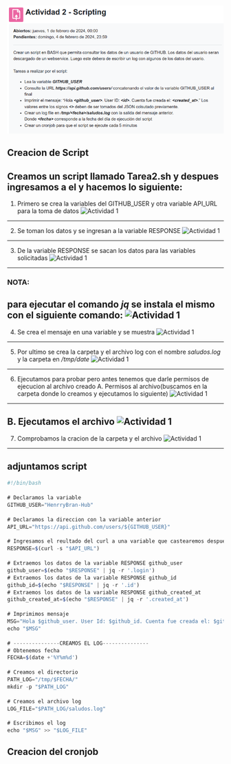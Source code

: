 ![Actividad 1](https://github.com/HenrryBran-Hub/so1_actividades_201314439/blob/main/actividad2/Img/S-A.png)

## Creacion de Script

Creamos un script llamado Tarea2.sh  y despues ingresamos a el y hacemos lo siguiente:
---

1. Primero se crea la variables del GITHUB_USER y otra variable API_URL para la toma de datos
![Actividad 1](https://github.com/HenrryBran-Hub/so1_actividades_201314439/blob/main/actividad2/Img/S-GU.png)
---

2. Se toman los datos y se ingresan a la variable RESPONSE
![Actividad 1](https://github.com/HenrryBran-Hub/so1_actividades_201314439/blob/main/actividad2/Img/S-GD.png)
---

3. De la variable RESPONSE se sacan los datos para las variables solicitadas
![Actividad 1](https://github.com/HenrryBran-Hub/so1_actividades_201314439/blob/main/actividad2/Img/S-GV.png)
---

### NOTA:
para ejecutar el comando *jq* se instala el mismo con el siguiente comando:
![Actividad 1](https://github.com/HenrryBran-Hub/so1_actividades_201314439/blob/main/actividad2/Img/S-JP.png)
---

4. Se crea el mensaje en una variable y se muestra
![Actividad 1](https://github.com/HenrryBran-Hub/so1_actividades_201314439/blob/main/actividad2/Img/S-PR.png)
---

5. Por ultimo se crea la carpeta y el archivo log con el nombre *saludos.log* y la carpeta en */tmp/date*
![Actividad 1](https://github.com/HenrryBran-Hub/so1_actividades_201314439/blob/main/actividad2/Img/S-LO.png)
---

6. Ejecutamos para probar pero antes tenemos que darle permisos de ejecucion al archivo creado
A. Permisos al archivo(buscamos en la carpeta donde lo creamos y ejecutamos lo siguiente)
![Actividad 1](https://github.com/HenrryBran-Hub/so1_actividades_201314439/blob/main/actividad2/Img/S-SU.png)
---

B. Ejecutamos el archivo
![Actividad 1](https://github.com/HenrryBran-Hub/so1_actividades_201314439/blob/main/actividad2/Img/S-FUN.png)
---

7. Comprobamos la cracion de la carpeta y el archivo 
![Actividad 1](https://github.com/HenrryBran-Hub/so1_actividades_201314439/blob/main/actividad2/Img/S-LOG.png)
---

## adjuntamos script 
```javascript
#!/bin/bash

# Declaramos la variable
GITHUB_USER="HenrryBran-Hub"

# Declaramos la direccion con la variable anterior
API_URL="https://api.github.com/users/${GITHUB_USER}"

# Ingresamos el reultado del curl a una variable que castearemos despues
RESPONSE=$(curl -s "$API_URL")

# Extraemos los datos de la variable RESPONSE github_user
github_user=$(echo "$RESPONSE" | jq -r '.login')
# Extraemos los datos de la variable RESPONSE github_id
github_id=$(echo "$RESPONSE" | jq -r '.id')
# Extraemos los datos de la variable RESPONSE github_created_at
github_created_at=$(echo "$RESPONSE" | jq -r '.created_at')

# Imprimimos mensaje 
MSG="Hola $github_user. User Id: $github_id. Cuenta fue creada el: $github_created_at."
echo "$MSG"

# ---------------CREAMOS EL LOG---------------
# Obtenemos fecha
FECHA=$(date +'%Y%m%d')

# Creamos el directorio
PATH_LOG="/tmp/$FECHA/"
mkdir -p "$PATH_LOG"

# Creamos el archivo log
LOG_FILE="$PATH_LOG/saludos.log"

# Escribimos el log
echo "$MSG" >> "$LOG_FILE"

```

## Creacion del cronjob


